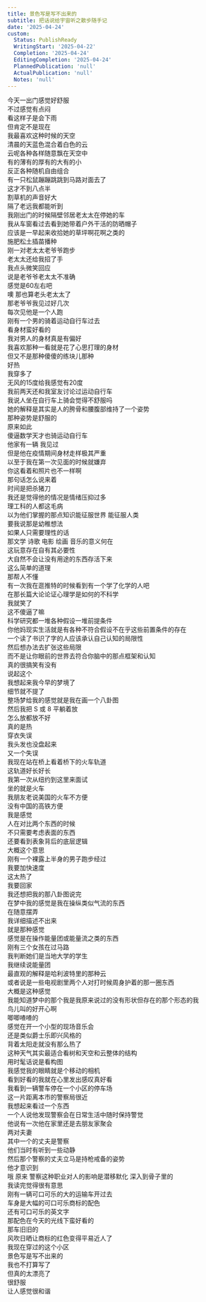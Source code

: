 ```yaml
---
title: 景色写是写不出来的
subtitle: 把话说给宇宙听之散步随手记
date: '2025-04-24'
custom:
  Status: PublishReady
  WritingStart: '2025-04-22'
  Completion: '2025-04-24'
  EditingCompletion: '2025-04-24'
  PlannedPublication: 'null'
  ActualPublication: 'null'
  Notes: 'null'
---    
```

今天一出门感觉好舒服  
不过感觉有点闷  
看这样子是会下雨  
但肯定不是现在    
我最喜欢这种时候的天空  
清晨的天蓝色混合着白色的云  
云呢各种各样随意飘在天空中  
有的薄有的厚有的大有的小  
反正各种随机自由组合    
有一只松鼠蹦蹦跳跳到马路对面去了  
这才不到八点半  
割草机的声音好大  
隔了老远我都能听到    
我刚出门的时候隔壁邻居老太太在停她的车  
我从车窗看过去看到她带着户外干活的防晒帽子  
应该是一早起来收拾她的草坪啊花啊之类的  
施肥松土插苗播种    
刚一对老太太老爷爷跑步  
老太太还给我招了手  
我点头微笑回应  
说是老爷爷老太太不准确  
感觉是60左右吧  
噢 那也算老头老太太了    
那老爷爷我见过好几次  
每次见他是一个人跑    
刚有一个男的骑着运动自行车过去  
看身材蛮好看的  
我对男人的身材真是有偏好  
我喜欢那种一看就是花了心思打理的身材  
但又不是那种傻傻的练块儿那种    
好热  
我穿多了  
无风的15度给我感觉有20度    
我前两天还和我室友讨论过运动自行车  
我说人坐在自行车上骑会觉得不舒服吗  
她的解释是其实是人的胯骨和腰腹部维持了一个姿势  
那种姿势是舒服的  
原来如此    
傻逼数学天才也骑运动自行车  
他家有一辆 我见过  
但是他在疫情期间身材走样极其严重  
以至于我在第一次见面的时候就嫌弃  
你这看着和照片也不一样啊    
那句话怎么说来着  
时间是把杀猪刀  
我还是觉得他的情况是情绪压抑过多  
理工科的人都这毛病  
以为他们掌握的那点知识能征服世界 能征服人类  
要我说那是幼稚想法  
如果人只需要理性的话  
那文学 诗歌 电影 绘画 音乐的意义何在  
这玩意存在自有其必要性  
大自然不会让没有用途的东西存活下来  
这么简单的道理  
那帮人不懂    
有一次我在逛推特的时候看到有一个学了化学的人吧  
在那长篇大论论证心理学是如何的不科学  
我就笑了  
这不傻逼了嘛  
科学研究都一堆各种假设一堆前提条件  
你他妈现实生活就是有各种不符合假设不在乎这些前置条件的存在  
一个读了书识了字的人应该承认自己认知的局限性  
然后想办法去扩张这些局限  
而不是让你眼前的世界去符合你脑中的那点框架和认知  
真的很搞笑有没有    
说起这个  
我想起来我今早的梦境了  
细节就不提了  
整场梦给我的感觉就是我在画一个八卦图  
然后我把 S 或 8 平躺着放  
怎么放都放不好    
真的是热  
穿衣失误  
我头发也没盘起来  
又一个失误  
我现在站在桥上看着桥下的火车轨道  
这轨道好长好长  
我第一次从纽约到这里来面试  
坐的就是火车    
我朋友老说美国的火车不方便  
没有中国的高铁方便  
我是感觉  
人在对比两个东西的时候  
不只需要考虑表面的东西  
还要看到表象背后的底层逻辑  
大概这个意思    
刚有一个裸露上半身的男子跑步经过  
我要加快速度  
这太热了  
我要回家    
我还想把我的那八卦图说完  
在梦中我的感觉是我在操纵类似气流的东西  
在随意摆弄  
我详细描述不出来  
就是那种感觉  
感觉是在操作能量团或能量流之类的东西    
刚有三个女孩在过马路  
我判断她们是当地大学的学生    
我继续说能量团  
最直观的解释是哈利波特里的那种云  
或者说是一些电视剧里两个人对打时候周身护着的那一圈东西  
大概是这种感觉  
我能知道梦中的那个我是我原来说过的没有形状但存在的那个形态的我    
鸟儿叫的好开心啊  
唧唧喳喳的  
感觉在开一个小型的现场音乐会  
还是类似爵士乐即兴风格的  
背着太阳走就没有那么热了    
这种天气其实最适合看树和天空和云整体的结构  
用时髦话说是看构图  
我感觉我的眼睛就是个移动的相机  
看到好看的我就在心里发出感叹真好看    
我看到一辆警车停在一个小区的停车场    
这一片距离本市的警察局很近    
我想起来看过一个东西  
一个人说他发现警察会在日常生活中随时保持警觉  
他说有一次他在家里还是去朋友家聚会  
两对夫妻  
其中一个的丈夫是警察  
他们当时有听到一些动静  
然后那个警察的丈夫立马是持枪戒备的姿势  
他才意识到  
哦 原来 警察这种职业对人的影响是潜移默化 深入到骨子里的  
我读完觉得很有意思    
刚有一辆可口可乐的大的运输车开过去  
车身是大幅的可口可乐商标的配色  
还有可口可乐的英文字  
那配色在今天的光线下蛮好看的  
那车旧旧的  
风吹日晒让商标的红色变得平易近人了    
我现在穿过的这个小区  
景色写是写不出来的  
我也不打算写了  
但真的太漂亮了  
很舒服  
让人感觉很和谐    

